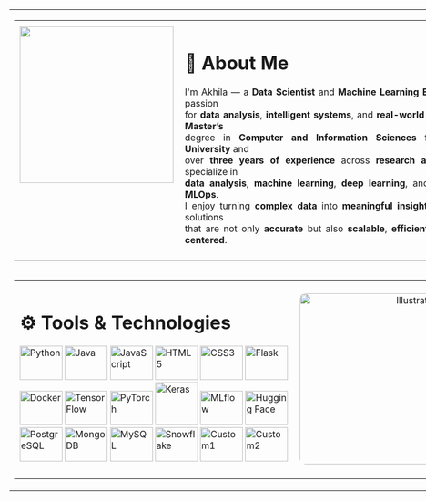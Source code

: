 <!-- Outer Table: fixed 900px width -->
<table style="width: 850px; border-collapse: collapse; margin: auto;">
  <tr>
    <td>
      <!-- About Me Section (Inner Table 1) -->
      <table style="width: 850px; border-collapse: collapse;">
        <tr>
          <td style="vertical-align: top; height: 320px; padding: 10px;">
            <img src="https://github.com/user-attachments/assets/6cb4a332-a348-4b53-8a21-5d74edeb9c26" width="270" height="275" />
          </td>
          <td style="vertical-align: top; width: 600px;height: 320px; padding: 10px;">
            <h1>👋 About Me</h1>
            <p style="text-align: justify;">
  I'm Akhila — a <strong>Data Scientist</strong> and <strong>Machine Learning Engineer</strong> with a passion<br>
  for <strong>data analysis</strong>, <strong>intelligent systems</strong>, and <strong>real-world impact</strong>. With a 
  <strong>Master’s</strong> <br> degree in <strong>Computer and Information Sciences</strong> from <strong>Clemson University</strong> and<br>
  over <strong>three years of experience</strong> across <strong>research and industry</strong>, I specialize in <br>
  <strong>data analysis</strong>, <strong>machine learning</strong>, <strong>deep learning</strong>, and <strong>cloud-based MLOps</strong>.<br>
  I enjoy turning <strong>complex data</strong> into <strong>meaningful insights</strong> and building solutions<br>
  that are not only <strong>accurate</strong> but also <strong>scalable</strong>, <strong>efficient</strong>, and <strong>human-centered</strong>.
</p>
          </td>
        </tr>
      </table>
      <!-- Spacer -->
      <div style="height: 1px;"></div>
      <!-- Tools & Technologies Section (Inner Table 2) -->
      <table style="width: 850px; border-collapse: collapse;">
        <tr>
          <td style="vertical-align: top; height: 320px; width: 600px; padding: 10px; width: 65%;">
            <h1>⚙️ Tools & Technologies</h1>
            <p>
              <!-- Row 1 -->
              <img src="https://cdn.jsdelivr.net/gh/devicons/devicon/icons/python/python-original.svg" width="75" height="60" alt="Python"/>
              <img src="https://cdn.jsdelivr.net/gh/devicons/devicon/icons/java/java-original.svg" width="75" height="60" alt="Java"/>
              <img src="https://cdn.jsdelivr.net/gh/devicons/devicon/icons/javascript/javascript-original.svg" width="75" height="60" alt="JavaScript"/>
              <img src="https://cdn.jsdelivr.net/gh/devicons/devicon/icons/html5/html5-original.svg" width="75" height="60" alt="HTML5"/>
              <img src="https://cdn.jsdelivr.net/gh/devicons/devicon/icons/css3/css3-original.svg" width="75" height="60" alt="CSS3"/>
              <img src="https://cdn.jsdelivr.net/gh/devicons/devicon/icons/flask/flask-original.svg" width="75" height="60" alt="Flask"/>
              <br>
              <!-- Row 2 -->
              <img src="https://cdn.jsdelivr.net/gh/devicons/devicon/icons/docker/docker-original.svg" width="75" height="60" alt="Docker"/>
              <img src="https://cdn.jsdelivr.net/gh/devicons/devicon/icons/tensorflow/tensorflow-original.svg" width="75" height="60" alt="TensorFlow"/>
              <img src="https://cdn.jsdelivr.net/gh/devicons/devicon/icons/pytorch/pytorch-original.svg" width="75" height="60" alt="PyTorch"/>
              <img src="https://upload.wikimedia.org/wikipedia/commons/a/ae/Keras_logo.svg" width="75" height="75" alt="Keras"/>
              <img src="https://github.com/user-attachments/assets/cdb7f93b-0a89-4c2d-90eb-b43ae7c8a4e7" width="75" height="60" alt="MLflow"/>
              <img src="https://huggingface.co/front/assets/huggingface_logo-noborder.svg" width="75" height="60" alt="Hugging Face"/>
              <br>
              <!-- Row 3 -->
              <img src="https://cdn.jsdelivr.net/gh/devicons/devicon/icons/postgresql/postgresql-original.svg" width="75" height="60" alt="PostgreSQL"/>
              <img src="https://cdn.jsdelivr.net/gh/devicons/devicon/icons/mongodb/mongodb-original.svg" width="75" height="60" alt="MongoDB"/>
              <img src="https://cdn.jsdelivr.net/gh/devicons/devicon/icons/mysql/mysql-original.svg" width="75" height="60" alt="MySQL"/>
              <img src="https://github.com/user-attachments/assets/d3811d80-f197-4c2c-978b-cac121934d05" width="75" height="60" alt="Snowflake"/>
              <img src="https://github.com/user-attachments/assets/b41c093f-dd12-4de8-b818-7893b2ad4025" width="75" height="60" alt="Custom1"/>
              <img src="https://github.com/user-attachments/assets/8582f9c7-0a22-4bfd-8d4d-141993918c78" width="75" height="60" alt="Custom2"/>
            </p>
          </td>
          <td style=" text-align: right;width: 250px;">
            <img src="https://github.com/user-attachments/assets/24402a5d-12ac-4906-a6c3-2277c7c8ccb4" 
                 alt="Illustration" 
                 style="width: 100%; height: 300px; object-fit: cover; border-radius: 10px;" />
          </td>
        </tr>
      </table>
  </tr>
</table>





